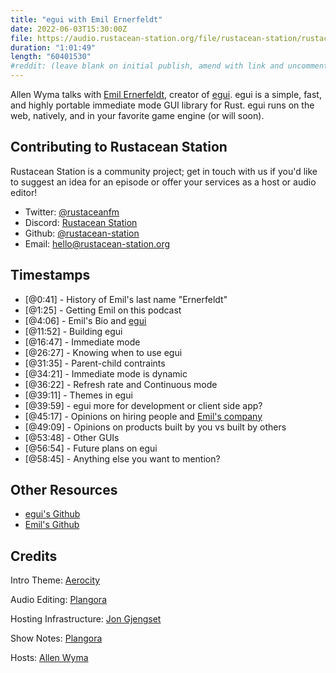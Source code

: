 ```yaml
---
title: "egui with Emil Ernerfeldt"
date: 2022-06-03T15:30:00Z
file: https://audio.rustacean-station.org/file/rustacean-station/rustacean-station-e072-emil-ernerfeldt.mp3
duration: "1:01:49"
length: "60401530"
#reddit: (leave blank on initial publish, amend with link and uncomment this line after Reddit thread has been posted)
---
```

Allen Wyma talks with [Emil Ernerfeldt](https://twitter.com/ernerfeldt), creator of [egui](https://www.egui.rs/). egui is a simple, fast, and highly portable immediate mode GUI library for Rust. egui runs on the web, natively, and in your favorite game engine (or will soon).

## Contributing to Rustacean Station

Rustacean Station is a community project; get in touch with us if you'd like to suggest an idea for an episode or offer your services as a host or audio editor!

- Twitter: [@rustaceanfm](https://twitter.com/rustaceanfm)
- Discord: [Rustacean Station](https://discord.gg/cHc3Gyc)
- Github: [@rustacean-station](https://github.com/rustacean-station/)
- Email: [hello@rustacean-station.org](mailto:hello@rustacean-station.org)

## Timestamps 
- [@0:41] - History of Emil's last name "Ernerfeldt"
- [@1:25] - Getting Emil on this podcast
- [@4:06] - Emil's Bio and [egui](https://www.egui.rs/)
- [@11:52] - Building egui
- [@16:47] - Immediate mode
- [@26:27] - Knowing when to use egui
- [@31:35] - Parent-child contraints
- [@34:21] - Immediate mode is dynamic
- [@36:22] - Refresh rate and Continuous mode
- [@39:11] - Themes in egui
- [@39:59] - egui more for development or client side app?
- [@45:17] - Opinions on hiring people and [Emil's company](https://www.rerun.io/)
- [@49:09] - Opinions on products built by you vs built by others
- [@53:48] - Other GUIs
- [@56:54] - Future plans on egui
- [@58:45] - Anything else you want to mention?

## Other Resources
- [egui's Github](https://github.com/emilk/egui)
- [Emil's Github](https://github.com/emilk)

## Credits
Intro Theme: [Aerocity](https://twitter.com/AerocityMusic)

Audio Editing: [Plangora](https://twitter.com/plangora)

Hosting Infrastructure: [Jon Gjengset](https://twitter.com/jonhoo/)

Show Notes: [Plangora](https://twitter.com/plangora)

Hosts: [Allen Wyma](https://twitter.com/allenwyma)
